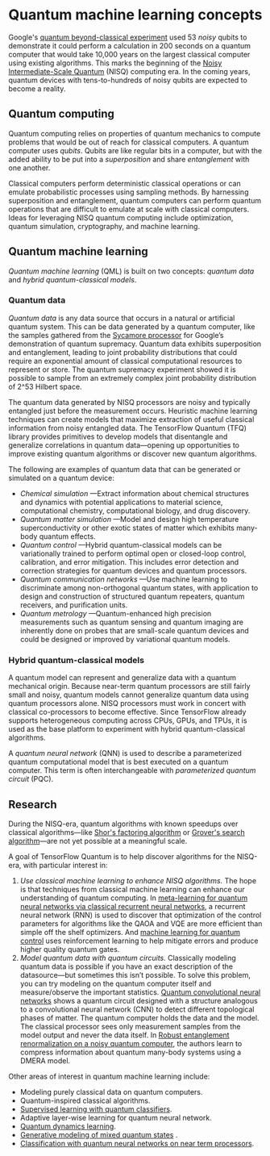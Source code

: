 # Quantum machine learning concepts

Google's
<a href="https://ai.googleblog.com/2019/10/quantum-supremacy-using-programmable.html" class="external">quantum beyond-classical experiment</a>
used 53&nbsp;*noisy*&nbsp;qubits to demonstrate it could perform a calculation
in 200 seconds on a quantum computer that would take 10,000 years on the largest
classical computer using existing algorithms. This marks the beginning of the
<a href="https://quantum-journal.org/papers/q-2018-08-06-79/" class="external">Noisy Intermediate-Scale Quantum</a>&nbsp;(NISQ)
computing era. In the coming years, quantum devices with tens-to-hundreds of
noisy qubits are expected to become a reality.

## Quantum computing

Quantum computing relies on properties of quantum mechanics to compute problems
that would be out of reach for classical computers. A quantum computer uses
*qubits*. Qubits are like regular bits in a computer, but with the added ability
to be put into a *superposition* and share *entanglement* with one another.

Classical computers perform deterministic classical operations or can emulate
probabilistic processes using sampling methods. By harnessing superposition and
entanglement, quantum computers can perform quantum operations that are
difficult to emulate at scale with classical computers. Ideas for leveraging
NISQ quantum computing include optimization, quantum simulation, cryptography,
and machine learning.


## Quantum machine learning

*Quantum machine learning* (QML) is built on two concepts: *quantum data* and
*hybrid quantum-classical models*.

### Quantum data

*Quantum data* is any data source that occurs in a natural or artificial quantum
system. This can be data generated by a quantum computer, like the samples
gathered from the
<a href="https://www.nature.com/articles/s41586-019-1666-5" class="external">Sycamore processor</a>
for Google’s demonstration of quantum supremacy. Quantum data exhibits
superposition and entanglement, leading to joint probability distributions that
could require an exponential amount of classical computational resources to
represent or store. The quantum supremacy experiment showed it is possible to
sample from an extremely complex joint probability distribution of 2^53 Hilbert
space.

The quantum data generated by NISQ processors are noisy and typically entangled
just before the measurement occurs. Heuristic machine learning techniques can
create models that maximize extraction of useful classical information from
noisy entangled data. The TensorFlow Quantum (TFQ) library provides primitives
to develop models that disentangle and generalize correlations in quantum
data—opening up opportunities to improve existing quantum algorithms or discover
new quantum algorithms.

The following are examples of quantum data that can be generated or simulated on
a quantum device:

- *Chemical simulation* —Extract information about chemical structures and
  dynamics with potential applications to material science, computational
  chemistry, computational biology, and drug discovery.
- *Quantum matter simulation* —Model and design high temperature
  superconductivity or other exotic states of matter which exhibits many-body
  quantum effects.
- *Quantum control* —Hybrid quantum-classical models can be variationally
  trained to perform optimal open or closed-loop control, calibration, and error
  mitigation. This includes error detection and correction strategies for
  quantum devices and quantum processors.
- *Quantum communication networks* —Use machine learning to discriminate among
  non-orthogonal quantum states, with application to design and construction of
  structured quantum repeaters, quantum receivers, and purification units.
- *Quantum metrology* —Quantum-enhanced high precision measurements such as
  quantum sensing and quantum imaging are inherently done on probes that are
  small-scale quantum devices and could be designed or improved by variational
  quantum models.

### Hybrid quantum-classical models

A quantum model can represent and generalize data with a quantum mechanical
origin. Because near-term quantum processors are still fairly small and noisy,
quantum models cannot generalize quantum data using quantum processors alone.
NISQ processors must work in concert with classical co-processors to become
effective. Since TensorFlow already supports heterogeneous computing across
CPUs, GPUs, and TPUs, it is used as the base platform to experiment with hybrid
quantum-classical algorithms.

A *quantum neural network* (QNN) is used to describe a parameterized quantum
computational model that is best executed on a quantum computer. This term is
often interchangeable with *parameterized quantum circuit* (PQC).


## Research

During the NISQ-era, quantum algorithms with known speedups over classical
algorithms—like
<a href="https://arxiv.org/abs/quant-ph/9508027" class="external">Shor's factoring algorithm</a> or
<a href="https://arxiv.org/abs/quant-ph/9605043" class="external">Grover's search algorithm</a>—are
not yet possible at a meaningful scale.

A goal of TensorFlow Quantum is to help discover algorithms for the NISQ-era,
with particular interest in:

1. *Use classical machine learning to enhance NISQ algorithms.* The hope is that
   techniques from classical machine learning can enhance our understanding of
   quantum computing. In
   <a href="https://arxiv.org/abs/1907.05415" class="external">meta-learning for quantum neural networks via classical recurrent neural networks</a>,
   a recurrent neural network (RNN) is used to discover that optimization of
   the control parameters for algorithms like the QAOA and VQE are more efficient
   than simple off the shelf optimizers. And
   <a href="https://www.nature.com/articles/s41534-019-0141-3" class="external">machine learning for quantum control</a>
   uses reinforcement learning to help mitigate errors and produce higher
   quality quantum gates.
2. *Model quantum data with quantum circuits.* Classically modeling quantum data
   is possible if you have an exact description of the datasource—but sometimes
   this isn’t possible. To solve this problem, you can try modeling on the
   quantum computer itself and measure/observe the important statistics.
   <a href="https://www.nature.com/articles/s41567-019-0648-8" class="external">Quantum convolutional neural networks</a>
   shows a quantum circuit designed with a structure analogous to a
   convolutional neural network (CNN) to detect different topological phases of
   matter. The quantum computer holds the data and the model. The classical
   processor sees only measurement samples from the model output and never the
   data itself. In
   <a href="https://arxiv.org/abs/1711.07500" class="external">Robust entanglement renormalization on a noisy quantum computer</a>,
   the authors learn to compress information about quantum many-body systems
   using a DMERA model.

Other areas of interest in quantum machine learning include:

* Modeling purely classical data on quantum computers.
* Quantum-inspired classical algorithms.
* <a href="https://arxiv.org/abs/1810.03787" class="external">Supervised learning with quantum classifiers</a>.
* Adaptive layer-wise learning for quantum neural network.
* <a href="https://arxiv.org/abs/1909.12264" class="external">Quantum dynamics learning</a>.
* <a href="https://arxiv.org/abs/1910.02071" class="external">Generative modeling of mixed quantum states</a> .
* <a href="https://arxiv.org/abs/1802.06002" class="external">Classification with quantum neural networks on near term processors</a>.
